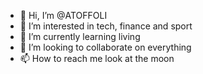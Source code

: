 - 👋 Hi, I’m @ATOFFOLI
- 👀 I’m interested in tech, finance and sport
- 🌱 I’m currently learning living
- 💞️ I’m looking to collaborate on everything
- 📫 How to reach me look at the moon

<!---
ATOFFOLI/ATOFFOLI is a ✨ special ✨ repository because its `README.md` (this file) appears on your GitHub profile.
You can click the Preview link to take a look at your changes.
--->
